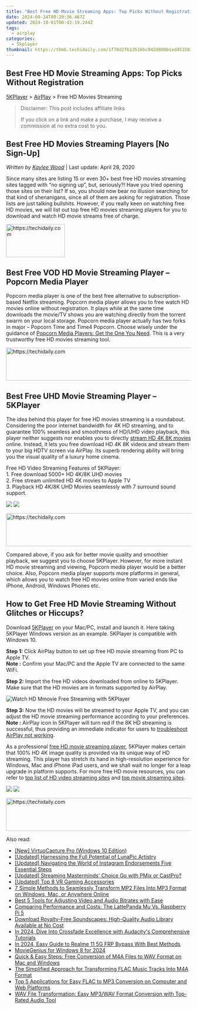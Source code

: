 ```yaml
---
title: "Best Free HD Movie Streaming Apps: Top Picks Without Registration"
date: 2024-09-24T00:29:36.467Z
updated: 2024-10-01T00:43:19.244Z
tags:
  - airplay
categories:
  - 5kplayer
thumbnail: https://thmb.techidaily.com/1f78d2fb13516bc942d880b1ed451501538b368f9a6b178eea0c04126c8f2280.jpg
---
```


## Best Free HD Movie Streaming Apps: Top Picks Without Registration

[5KPlayer](https://tools.techidaily.com/5kplayer/products/) \> [AirPlay](https://tools.techidaily.com/5kplayer/airplay/) \> Free HD Movies Streaming

>  Disclaimer: This post includes affiliate links
>
>  If you click on a link and make a purchase, I may receive a commission at no extra cost to you.
>

## Best Free HD Movies Streaming Players \[No Sign-Up\]

 _Written by [Kaylee Wood](https://www.quora.com/profile/Amanda-Hu-21)_ | Last update: April 28, 2020

Since many sites are listing 15 or even 30+ best free HD movies streaming sites tagged with “no signing up”, but, seriously?! Have you tried opening those sites on their list? If so, you should now bear no illusion searching for that kind of shenanigans, since all of them are asking for registration. Those lists are just talking bullshits. However, if you really keen on watching free HD movies, we will list out top free HD movies streaming players for you to download and watch HD movie streams free of charge.

<!-- affiliate ads begin -->
<a href="https://25home.pxf.io/c/5597632/2148638/16836" target="_top" id="2148638">
  <img src="//a.impactradius-go.com/display-ad/16836-2148638" border="0" alt="https://techidaily.com" width="160" height="90"/>
</a>
<img height="0" width="0" src="https://25home.pxf.io/i/5597632/2148638/16836" style="position:absolute;visibility:hidden;" border="0" />
<!-- affiliate ads end -->

## Best Free VOD HD Movie Streaming Player – Popcorn Media Player

Popcorn media player is one of the best free alternative to subscription-based Netflix streaming. Popcorn media player allows you to free watch HD movies online without registration. It plays while at the same time downloads the movie/TV shows you are watching directly from the torrent swarm on your local storage. Popcorn media player actually has two forks in major – Popcorn Time and Time4 Popcorn. Choose wisely under the guidance of [Popcorn Media Players: Get the One You Need](https://tools.techidaily.com/5kplayer/video-music-player/). This is a very trustworthy free HD movies streaming tool.

<!-- affiliate ads begin -->
<a href="https://aligracehair.sjv.io/c/5597632/1925489/19272" target="_top" id="1925489">
  <img src="//a.impactradius-go.com/display-ad/19272-1925489" border="0" alt="https://techidaily.com" width="728" height="90"/>
</a>
<img height="0" width="0" src="https://aligracehair.sjv.io/i/5597632/1925489/19272" style="position:absolute;visibility:hidden;" border="0" />
<!-- affiliate ads end -->

## Best Free UHD Movie Streaming Player – 5KPlayer

The idea behind this player for free HD movies streaming is a roundabout. Considering the poor internet bandwidth for 4K HD streaming, and to guarantee 100% seamless and smoothness of HD/UHD video playback, this player neither suggests nor enables you to directly [stream HD 4K 8K movies](https://tools.techidaily.com/5kplayer/airplay/) online. Instead, it lets you free download HD 4K 8K videos and stream them to your big HDTV screen via AirPlay. Its superb rendering ability will bring you the visual quality of a luxury home cinema. 

Free HD Video Streaming Features of 5KPlayer:  
1\. Free download 5000+ HD 4K/8K UHD movies   
2\. Free stream unlimited HD 4K movies to Apple TV   
3\. Playback HD 4K/8K UHD Movies seamlessly with 7 surround sound support.

[![](https://www.5kplayer.com/airplay/../button/freedownwhitewin.png)](https://tools.techidaily.com/5kplayer/products/) [![](https://www.5kplayer.com/airplay/../button/freedownbackmac.png)](https://tools.techidaily.com/5kplayer/products/) 

<!-- affiliate ads begin -->
<a href="https://aligracehair.sjv.io/c/5597632/1918703/19272" target="_top" id="1918703">
  <img src="//a.impactradius-go.com/display-ad/19272-1918703" border="0" alt="https://techidaily.com" width="728" height="90"/>
</a>
<img height="0" width="0" src="https://aligracehair.sjv.io/i/5597632/1918703/19272" style="position:absolute;visibility:hidden;" border="0" />
<!-- affiliate ads end -->

Compared above, if you ask for better movie quality and smoothier playback, we suggest you to choose 5KPlayer. However, for more instant HD movie streaming and viewing, Popcorn media player would be a better choice. Also, Popcorn media player supports more platforms in general, which allows you to watch free HD movies online from varied ends like iPhone, Android, Windows Phones etc.

## How to Get Free HD Movie Streaming Without Glitches or Hiccups?

Download [5KPlayer](https://tools.techidaily.com/5kplayer/products/) on your Mac/PC, install and launch it. Here taking 5KPlayer Windows version as an example. 5KPlayer is compatible with Windows 10.

**Step 1:** Click AirPlay button to set up free HD movie streaming from PC to Apple TV.  
**Note :** Confirm your Mac/PC and the Apple TV are connected to the same WiFi.

**Step 2:**  Import the free HD videos downloaded from online to 5KPlayer.  
Make sure that the HD movies are in formats supported by AirPlay.

![Watch HD Mmovie Free Streaming with 5KPlayer](https://www.5kplayer.com/airplay/img/5kp-airplay-windows-8-zjy.jpg) 

**Step 3:** Now the HD movies will be streamed to your Apple TV, and you can adjust the HD movie streaming performance according to your preferences.  
**Note :** AirPlay icon in 5KPlayer will turn red if the 8K HD streaming is successful, thus providing an immediate indicator for users to [troubleshoot AirPlay not working](https://tools.techidaily.com/5kplayer/airplay/).

As a professional [free HD movie streaming player](https://tools.techidaily.com/5kplayer/airplay/), 5KPlayer makes certain that 100% HD 4K image quality is provided via its unique way of HD streaming. This player has stretch its hand in high-resolution experience for Windows, Mac and iPhone iPad users, and we shall wait no longer for a leap upgrade in platform supports. For more free HD movie resources, you can refer to [top list of HD video streaming sites](https://tools.techidaily.com/5kplayer/airplay/) and [top movie streaming sites](https://tools.techidaily.com/5kplayer/airplay/).

[![](https://www.5kplayer.com/airplay/../button/freedownwhitewin.png)](https://tools.techidaily.com/5kplayer/products/) [![](https://www.5kplayer.com/airplay/../button/freedownbackmac.png)](https://tools.techidaily.com/5kplayer/products/)

<!-- affiliate ads begin -->
<a href="https://appsumo.8odi.net/c/5597632/2123738/7443" target="_top" id="2123738">
  <img src="//a.impactradius-go.com/display-ad/7443-2123738" border="0" alt="https://techidaily.com" width="600" height="90"/>
</a>
<img height="0" width="0" src="https://appsumo.8odi.net/i/5597632/2123738/7443" style="position:absolute;visibility:hidden;" border="0" />
<!-- affiliate ads end -->

<ins class="adsbygoogle"
     style="display:block"
     data-ad-format="autorelaxed"
     data-ad-client="ca-pub-7571918770474297"
     data-ad-slot="1223367746"></ins>

<ins class="adsbygoogle"
     style="display:block"
     data-ad-client="ca-pub-7571918770474297"
     data-ad-slot="8358498916"
     data-ad-format="auto"
     data-full-width-responsive="true"></ins>

<span class="atpl-alsoreadstyle">Also read:</span>
<div><ul>
<li><a href="https://screen-video-capture.techidaily.com/new-virtuocapture-pro-windows-10-edition/"><u>[New] VirtuoCapture Pro (Windows 10 Edition)</u></a></li>
<li><a href="https://some-techniques.techidaily.com/updated-harnessing-the-full-potential-of-lunapic-artistry/"><u>[Updated] Harnessing the Full Potential of LunaPic Artistry</u></a></li>
<li><a href="https://instagram-video-recordings.techidaily.com/updated-navigating-the-world-of-instagram-endorsements-five-essential-steps/"><u>[Updated] Navigating the World of Instagram Endorsements Five Essential Steps</u></a></li>
<li><a href="https://some-skills.techidaily.com/updated-streaming-masterminds-choice-go-with-pmix-or-castpro/"><u>[Updated] Streaming Masterminds' Choice Go with PMix or CastPro?</u></a></li>
<li><a href="https://some-skills.techidaily.com/updated-top-8-vr-gaming-accessories/"><u>[Updated] Top 8 VR Gaming Accessories</u></a></li>
<li><a href="https://media-tips.techidaily.com/7-simple-methods-to-seamlessly-transform-mp2-files-into-mp3-format-on-windows-mac-or-anywhere-online/"><u>7 Simple Methods to Seamlessly Transform MP2 Files Into MP3 Format on Windows, Mac, or Anywhere Online</u></a></li>
<li><a href="https://media-tips.techidaily.com/best-5-tools-for-adjusting-video-and-audio-bitrates-with-ease/"><u>Best 5 Tools for Adjusting Video and Audio Bitrates with Ease</u></a></li>
<li><a href="https://hardware-reviews.techidaily.com/comparing-performance-and-costs-the-lattepanda-mu-vs-raspberry-pi-5/"><u>Comparing Performance and Costs: The LattePanda Mu Vs. Raspberry Pi 5</u></a></li>
<li><a href="https://media-tips.techidaily.com/download-royalty-free-soundscapes-high-quality-audio-library-available-at-no-cost/"><u>Download Royalty-Free Soundscapes: High-Quality Audio Library Available at No Cost</u></a></li>
<li><a href="https://article-posts.techidaily.com/in-2024-dive-into-crossfade-excellence-with-audacitys-comprehensive-tutorials/"><u>In 2024, Dive Into Crossfade Excellence with Audacity's Comprehensive Tutorials</u></a></li>
<li><a href="https://android-frp.techidaily.com/in-2024-easy-guide-to-realme-11-5g-frp-bypass-with-best-methods-by-drfone-android/"><u>In 2024, Easy Guide to Realme 11 5G FRP Bypass With Best Methods</u></a></li>
<li><a href="https://vp-tips.techidaily.com/moviegenius-for-windows-8-for-2024/"><u>MovieGenius for Windows 8 for 2024</u></a></li>
<li><a href="https://media-tips.techidaily.com/quick-and-easy-steps-free-conversion-of-m4a-files-to-wav-format-on-mac-and-windows/"><u>Quick & Easy Steps: Free Conversion of M4A Files to WAV Format on Mac and Windows</u></a></li>
<li><a href="https://media-tips.techidaily.com/the-simplified-approach-for-transforming-flac-music-tracks-into-m4a-format/"><u>The Simplified Approach for Transforming FLAC Music Tracks Into M4A Format</u></a></li>
<li><a href="https://media-tips.techidaily.com/top-5-applications-for-easy-flac-to-mp3-conversion-on-computer-and-web-platforms/"><u>Top 5 Applications for Easy FLAC to MP3 Conversion on Computer and Web Platforms</u></a></li>
<li><a href="https://media-tips.techidaily.com/wav-file-transformation-easy-mp3wav-format-conversion-with-top-rated-audio-tool/"><u>WAV File Transformation: Easy MP3/WAV Format Conversion with Top-Rated Audio Tool</u></a></li>
</ul></div>

